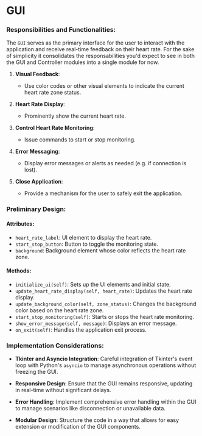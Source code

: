 # GUI

### Responsibilities and Functionalities:

The `GUI` serves as the primary interface for the user to interact with the application and receive real-time feedback on their heart rate. For the sake of simplicity it consolidates the responsabilities you'd expect to see in both the GUI and Controller modules into a single module for now.

1. **Visual Feedback**:
   - Use color codes or other visual elements to indicate the current heart rate zone status.

2. **Heart Rate Display**:
   - Prominently show the current heart rate.

3. **Control Heart Rate Monitoring**:
   - Issue commands to start or stop monitoring.

4. **Error Messaging**:
   - Display error messages or alerts as needed (e.g. if connection is lost).

5. **Close Application**:
   - Provide a mechanism for the user to safely exit the application.

### Preliminary Design:

#### Attributes:
- `heart_rate_label`: UI element to display the heart rate.
- `start_stop_button`: Button to toggle the monitoring state.
- `background`: Background element whose color reflects the heart rate zone.

#### Methods:
- `initialize_ui(self)`: Sets up the UI elements and initial state.
- `update_heart_rate_display(self, heart_rate)`: Updates the heart rate display.
- `update_background_color(self, zone_status)`: Changes the background color based on the heart rate zone.
- `start_stop_monitoring(self)`: Starts or stops the heart rate monitoring.
- `show_error_message(self, message)`: Displays an error message.
- `on_exit(self)`: Handles the application exit process.

### Implementation Considerations:

- **Tkinter and Asyncio Integration**: Careful integration of Tkinter's event loop with Python's `asyncio` to manage asynchronous operations without freezing the GUI.

- **Responsive Design**: Ensure that the GUI remains responsive, updating in real-time without significant delays.

- **Error Handling**: Implement comprehensive error handling within the GUI to manage scenarios like disconnection or unavailable data.

- **Modular Design**: Structure the code in a way that allows for easy extension or modification of the GUI components.
